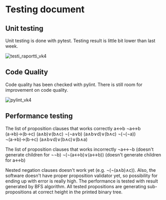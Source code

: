 # Testing document

## Unit testing
Unit testing is done with pytest. Testing result is little bit lower than last week.

![testi_raportti_vk4](https://user-images.githubusercontent.com/94007460/204107975-b8230ee0-2eb5-4839-aacd-e302ef04327a.png)


## Code Quality
Code quality has been checked with pylint. There is still room for improvement on code quality.

![pylint_vk4](https://user-images.githubusercontent.com/94007460/204107968-da117fcb-04e3-46ac-8d50-60cf93794711.png)

## Performance testing

The list of proposition clauses that works correctly
a↔b
¬a↔b
(a→b)→(b→c)
(a∧b)∨(b∧c)
¬(¬a∨b)
(a∧b∨d)∨(b∧c)
¬(¬(¬a))
¬(a→b)→(b→c)
(a∧b∨d)∨(b∧c)∨(b∧a)

The list of proposition clauses that works incorrectly
¬a↔¬b (doesn't generate children for ¬¬b)
¬(¬(a↔b)∨(a↔b)) (doesn't generate children for a↔b)

Nested negation clauses doesn't work yet (e.g. ¬(¬(a∧b)∧c)). Also, the software doesn't have proper proposition validator yet, so possibility for ending up with error is really high. The performance is tested with result generated by BFS algorithm. All tested propositions are generating sub-propositions at correct height in the printed binary tree. 
